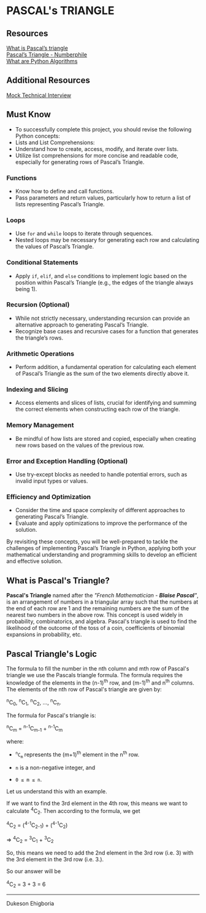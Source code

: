 # PASCAL's TRIANGLE

## Resources

<a href="https://www.cuemath.com/algebra/pascals-triangle/" target="_blank">What is Pascal’s triangle</a>
<br>
<a href="https://www.youtube.com/watch?reload=9&feature=shared&v=0iMtlus-afo" target="_blank">Pascal’s Triangle - Numberphile</a>
<br>
<a href="https://builtin.com/data-science/python-algorithms" target="_blank">What are Python Algorithms</a>
<br>

## Additional Resources

<a href="https://www.youtube.com/watch?feature=shared&v=1qw5ITr3k9E" target="_blank">Mock Technical Interview</a>

## Must Know

- To successfully complete this project, you should revise the following Python concepts:
- Lists and List Comprehensions:
- Understand how to create, access, modify, and iterate over lists.
- Utilize list comprehensions for more concise and readable code, especially for generating rows of Pascal’s Triangle.

### Functions

- Know how to define and call functions.
- Pass parameters and return values, particularly how to return a list of lists representing Pascal’s Triangle.

### Loops

- Use `for` and `while` loops to iterate through sequences.
- Nested loops may be necessary for generating each row and calculating the values of Pascal’s Triangle.

### Conditional Statements

- Apply `if`, `elif`, and `else` conditions to implement logic based on the position within Pascal’s Triangle (e.g., the edges of the triangle always being 1).

### Recursion (Optional)

- While not strictly necessary, understanding recursion can provide an alternative approach to generating Pascal’s Triangle.
- Recognize base cases and recursive cases for a function that generates the triangle’s rows.

### Arithmetic Operations

- Perform addition, a fundamental operation for calculating each element of Pascal’s Triangle as the sum of the two elements directly above it.

### Indexing and Slicing

- Access elements and slices of lists, crucial for identifying and summing the correct elements when constructing each row of the triangle.

### Memory Management

- Be mindful of how lists are stored and copied, especially when creating new rows based on the values of the previous row.

### Error and Exception Handling (Optional)

- Use try-except blocks as needed to handle potential errors, such as invalid input types or values.

### Efficiency and Optimization

- Consider the time and space complexity of different approaches to generating Pascal’s Triangle.
- Evaluate and apply optimizations to improve the performance of the solution.

By revisiting these concepts, you will be well-prepared to tackle the challenges of implementing Pascal’s Triangle in Python, applying both your mathematical understanding and programming skills to develop an efficient and effective solution.

## What is Pascal's Triangle?

<strong>Pascal's Triangle</strong> named after the <em>"French Mathematician - <strong>Blaise Pascal</strong>"</em>, is an arrangement of numbers in a triangular array such that the numbers at the end of each row are 1 and the remaining numbers are the sum of the nearest two numbers in the above row. This concept is used widely in probability, combinatorics, and algebra. Pascal's triangle is used to find the likelihood of the outcome of the toss of a coin, coefficients of binomial expansions in probability, etc.

## Pascal Triangle's Logic

The formula to fill the number in the nth column and mth row of Pascal's triangle we use the Pascals triangle formula. The formula requires the knowledge of the elements in the (n-1)<sup>th</sup> row, and (m-1)<sup>th</sup> and n<sup>th</sup> columns. The elements of the nth row of Pascal's triangle are given by:

<sup>n</sup>C<sub>0</sub>, <sup>n</sup>C<sub>1</sub>, <sup>n</sup>C<sub>2</sub>, ..., <sup>n</sup>C<sub>n</sub>. 

The formula for Pascal's triangle is:

<sup>n</sup>C<sub>m</sub> = <sup>n-1</sup>C<sub>m-1</sub> + <sup>n-1</sup>C<sub>m</sub>

where:

- <sup>`n`</sup>`C`<sub>`m`</sub> represents the (m+1)<sup>th</sup> element in the n<sup>th</sup> row.

- `n` is a non-negative integer, and
- `0 ≤ m ≤ n`.

Let us understand this with an example. 

If we want to find the 3rd element in the 4th row, this means we want to calculate <sup>4</sup>C<sub>2</sub>. Then according to the formula, we get

<sup>4</sup>C<sub>2</sub> = (<sup>4-1</sup>C<sub>2-1</sub>) + (<sup>4-1</sup>C<sub>2</sub>)

=> <sup>4</sup>C<sub>2</sub> = <sup>3</sup>C<sub>1</sub> + <sup>3</sup>C<sub>2</sub>

So, this means we need to add the 2nd element in the 3rd row (i.e. 3) with the 3rd element in the 3rd row (i.e. 3.). 

So our answer will be 

<sup>4</sup>C<sub>2</sub> = 3 + 3 = 6

---

Dukeson Ehigboria

